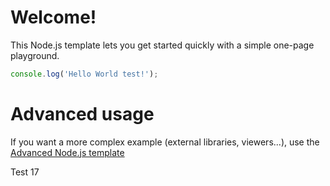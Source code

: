 # Welcome!

This Node.js template lets you get started quickly with a simple one-page playground.

```javascript runnable
console.log('Hello World test!');
```

# Advanced usage

If you want a more complex example (external libraries, viewers...), use the [Advanced Node.js template](https://tech.io/select-repo/442)

Test 17

